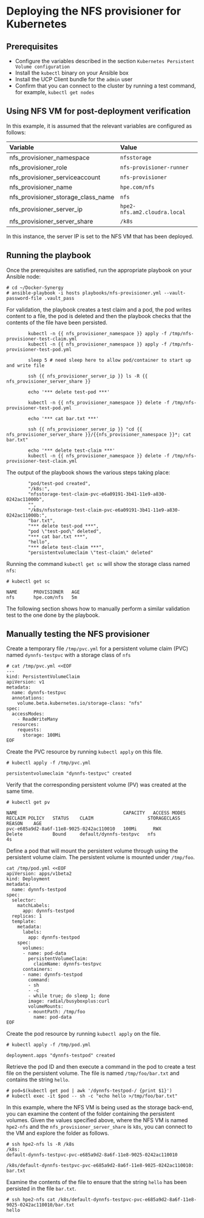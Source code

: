 # Deploying the NFS provisioner for Kubernetes

## Prerequisites

-   Configure the variables described in the section `Kubernetes Persistent Volume configuration`
-   Install the `kubectl` binary on your Ansible box
-   Install the UCP Client bundle for the `admin` user
-   Confirm that you can connect to the cluster by running a test command, for example, `kubectl get nodes`



## Using NFS VM for post-deployment verification

In this example, it is assumed that the relevant variables are configured as follows:

|Variable|Value|
|:-------|:----|
|nfs_provisioner_namespace|`nfsstorage`|
|nfs_provisioner_role|`nfs-provisioner-runner`|
|nfs_provisioner_serviceaccount|`nfs-provisioner`|
|nfs_provisioner_name|`hpe.com/nfs`|
|nfs_provisioner_storage_class_name|`nfs`|
|nfs_provisioner_server_ip|`hpe2-nfs.am2.cloudra.local`|
|nfs_provisioner_server_share|`/k8s`|


In this instance, the server IP is set to the NFS VM that has been deployed.


## Running the playbook

Once the prerequisites are satisfied, run the appropriate playbook on your Ansible node:

```
# cd ~/Docker-Synergy
# ansible-playbook -i hosts playbooks/nfs-provisioner.yml --vault-password-file .vault_pass
```

For validation, the playbook creates a test claim and a pod, the pod writes content to a file, the pod is deleted and then
the playbook checks that the contents of the file have been persisted.

```
        kubectl -n {{ nfs_provisioner_namespace }} apply -f /tmp/nfs-provisioner-test-claim.yml
        kubectl -n {{ nfs_provisioner_namespace }} apply -f /tmp/nfs-provisioner-test-pod.yml

        sleep 5 # need sleep here to allow pod/container to start up and write file

        ssh {{ nfs_provisioner_server_ip }} ls -R {{ nfs_provisioner_server_share }}

        echo '*** delete test-pod ***'

        kubectl -n {{ nfs_provisioner_namespace }} delete -f /tmp/nfs-provisioner-test-pod.yml

        echo '*** cat bar.txt ***'

        ssh {{ nfs_provisioner_server_ip }} "cd {{ nfs_provisioner_server_share }}/{{nfs_provisioner_namespace }}*; cat bar.txt"

        echo '*** delete test-claim ***'
        kubectl -n {{ nfs_provisioner_namespace }} delete -f /tmp/nfs-provisioner-test-claim.yml
```

The output of the playbook shows the various steps taking place:

```
        "pod/test-pod created",
        "/k8s:",
        "nfsstorage-test-claim-pvc-e6a09191-3b41-11e9-a830-0242ac11000b",
        "",
        "/k8s/nfsstorage-test-claim-pvc-e6a09191-3b41-11e9-a830-0242ac11000b:",
        "bar.txt",
        "*** delete test-pod ***",
        "pod \"test-pod\" deleted",
        "*** cat bar.txt ***",
        "hello",
        "*** delete test-claim ***",
        "persistentvolumeclaim \"test-claim\" deleted"
```


Running the command `kubectl get sc` will show the storage class named `nfs`:

```
# kubectl get sc

NAME      PROVISIONER   AGE
nfs       hpe.com/nfs   5m
```


The following section  shows how to manually perform a similar validation test to the one done by the playbook. 


## Manually testing the NFS provisioner

Create a temporary file `/tmp/pvc.yml` for a persistent volume claim (PVC) named `dynnfs-testpvc` with a storage class of `nfs` 

```
# cat /tmp/pvc.yml <<EOF
---
kind: PersistentVolumeClaim
apiVersion: v1
metadata:
  name: dynnfs-testpvc
  annotations:
    volume.beta.kubernetes.io/storage-class: "nfs"
spec:
  accessModes:
    - ReadWriteMany
  resources:
    requests:
      storage: 100Mi
EOF  

```

Create the PVC resource by running `kubectl apply` on this file.

```
# kubectl apply -f /tmp/pvc.yml

persistentvolumeclaim "dynnfs-testpvc" created
```

Verify that the corresponding persistent volume (PV) was created at the same time.

```
# kubectl get pv

NAME                                       CAPACITY   ACCESS MODES   RECLAIM POLICY   STATUS    CLAIM                    STORAGECLASS   REASON    AGE
pvc-e685a9d2-8a6f-11e8-9025-0242ac110010   100Mi      RWX            Delete           Bound     default/dynnfs-testpvc   nfs                      4s
```

Define a pod that will mount the persistent volume through using the persistent volume claim. The persistent volume is mounted under `/tmp/foo`.

```
cat /tmp/pod.yml <<EOF
apiVersion: apps/v1beta2
kind: Deployment
metadata:
  name: dynnfs-testpod
spec:
  selector:
    matchLabels:
      app: dynnfs-testpod
  replicas: 1
  template:
    metadata:
      labels:
        app: dynnfs-testpod
    spec:
      volumes:
      - name: pod-data
        persistentVolumeClaim:
          claimName: dynnfs-testpvc
      containers:
      - name: dynnfs-testpod
        command:
        - sh
        - -c
        - while true; do sleep 1; done
        image: radial/busyboxplus:curl
        volumeMounts:
        - mountPath: /tmp/foo
          name: pod-data
EOF
```

Create the pod resource by running `kubectl apply` on the file.

```
# kubectl apply -f /tmp/pod.yml

deployment.apps "dynnfs-testpod" created
```

Retrieve the pod ID and then execute a command in the pod to create a test file on the persistent volume. The file is named `/tmp/foo/bar.txt` and contains the string `hello`.

```
# pod=$(kubectl get pod | awk '/dynnfs-testpod-/ {print $1}')
# kubectl exec -it $pod -- sh -c "echo hello >/tmp/foo/bar.txt"
```

In this example, where the NFS VM is being used as the storage back-end, you can examine the content of the folder containing the persistent volumes. Given the values specified above, where the NFS VM is named `hpe2-nfs` and the `nfs_provisioner_server_share` is `k8s`, you can connect to the VM and explore the folder as follows.

```
# ssh hpe2-nfs ls -R /k8s
/k8s:
default-dynnfs-testpvc-pvc-e685a9d2-8a6f-11e8-9025-0242ac110010
 
/k8s/default-dynnfs-testpvc-pvc-e685a9d2-8a6f-11e8-9025-0242ac110010:
bar.txt
```

Examine the contents of the file to ensure that the string `hello` has been persisted in the file `bar.txt`.

```
# ssh hpe2-nfs cat /k8s/default-dynnfs-testpvc-pvc-e685a9d2-8a6f-11e8-9025-0242ac110010/bar.txt
hello
```
